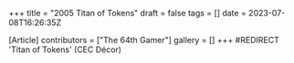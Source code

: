 +++
title = "2005 Titan of Tokens"
draft = false
tags = []
date = 2023-07-08T16:26:35Z

[Article]
contributors = ["The 64th Gamer"]
gallery = []
+++
#REDIRECT 'Titan of Tokens' (CEC Décor)